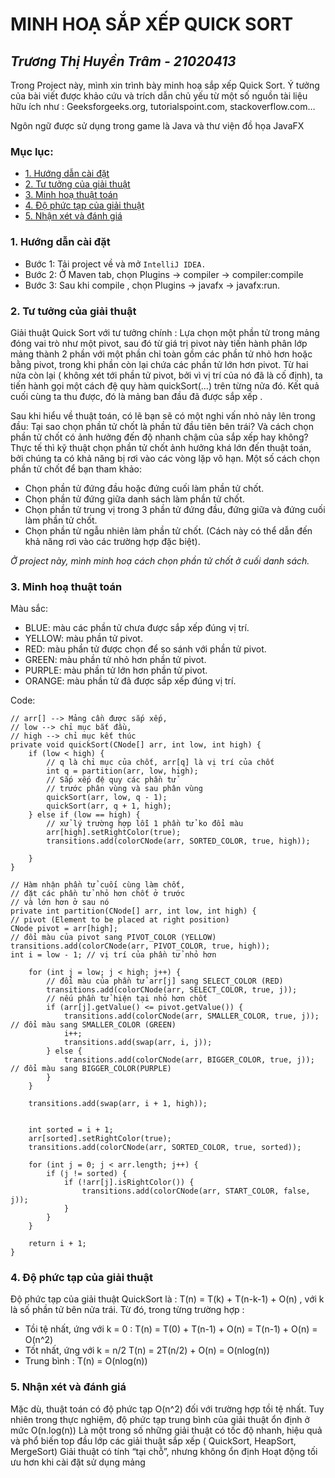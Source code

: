 # MINH HOẠ SẮP XẾP QUICK SORT
_Trương Thị Huyền Trâm - 21020413_
--------------------------
Trong Project này, mình xin trình bày minh hoạ sắp xếp Quick Sort. Ý  tưởng của bài viết được khảo cứu và trích dẫn chủ yếu từ một số nguồn tài liệu hữu ích như : Geeksforgeeks.org, tutorialspoint.com, stackoverflow.com…

Ngôn ngữ được sử dụng trong game là  Java và thư viện đồ họa  JavaFX
### Mục lục:
- [1. Hướng dẫn cài đặt](https://github.com/Hakuryo0413/BTL-Quick-Sort#1--h%C6%B0%E1%BB%9Bng-d%E1%BA%ABn-c%C3%A0i-%C4%91%E1%BA%B7t)
- [2. Tư tưởng của giải thuật](https://github.com/Hakuryo0413/BTL-Quick-Sort#2-t%C6%B0-t%C6%B0%E1%BB%9Fng-c%E1%BB%A7a-gi%E1%BA%A3i-thu%E1%BA%ADt)
- [3. Minh hoạ thuật toán](https://github.com/Hakuryo0413/BTL-Quick-Sort#3-minh-ho%E1%BA%A1-thu%E1%BA%ADt-to%C3%A1n)
- [4. Độ phức tạp của giải thuật](https://github.com/Hakuryo0413/BTL-Quick-Sort#4-%C4%91%E1%BB%99-ph%E1%BB%A9c-t%E1%BA%A1p-c%E1%BB%A7a-gi%E1%BA%A3i-thu%E1%BA%ADt)
- [5. Nhận xét và đánh giá](https://github.com/Hakuryo0413/BTL-Quick-Sort#5-nh%E1%BA%ADn-x%C3%A9t-v%C3%A0-%C4%91%C3%A1nh-gi%C3%A1)



### 1.  Hướng dẫn cài đặt
   - Bước 1: Tải project về và mở `IntelliJ IDEA.`
   - Bước 2: Ở Maven tab, chọn Plugins -> compiler -> compiler:compile
   - Bước 3: Sau khi compile , chọn Plugins -> javafx -> javafx:run.

### 2. Tư tưởng của giải thuật

   Giải thuật Quick Sort với tư tưởng chính :
   Lựa chọn một phần tử trong mảng đóng vai trò như một pivot, sau đó từ giá trị pivot này tiến hành phân lớp mảng thành 2 phần với một phần chỉ toàn gồm các phần tử nhỏ hơn hoặc bằng pivot, trong khi phần còn lại chứa các phần tử lớn hơn pivot.
   Từ hai nửa còn lại ( không xét tới phần tử pivot, bởi vì vị trí của nó đã là cố định), ta tiến hành gọi một cách đệ quy hàm quickSort(...) trên từng nửa đó. Kết quả cuối cùng ta thu được, đó là mảng ban đầu đã được sắp xếp .

   Sau khi hiểu về thuật toán, có lẽ bạn sẽ có một nghi vấn nhỏ nảy lên trong đầu: Tại sao chọn phần tử chốt là phần tử đầu tiên bên trái? Và cách chọn phần tử chốt có ảnh hưởng đến độ nhanh chậm của sắp xếp hay không? Thực tế thì kỹ thuật chọn phần tử chốt ảnh hưởng khá lớn đến thuật toán, bởi chúng ta có khả năng bị rơi vào các vòng lặp vô hạn. Một số cách chọn phần tử chốt để bạn tham khảo:

- Chọn phần tử đứng đầu hoặc đứng cuối làm phần tử chốt.
- Chọn phần tử đứng giữa danh sách làm phần tử chốt.
- Chọn phần tử trung vị trong 3 phần tử đứng đầu, đứng giữa và đứng cuối làm phần tử chốt.
- Chọn phần tử ngẫu nhiên làm phần tử chốt. (Cách này có thể dẫn đến khả năng rơi vào các trường hợp đặc biệt).

_Ở project này, mình minh hoạ cách chọn phần tử chốt ở cuối danh sách._

### 3. Minh hoạ thuật toán
 
   Màu sắc: 
   - BLUE: màu các phần tử chưa được sắp xếp đúng vị trí.
   - YELLOW: màu phần tử pivot.
   - RED: màu phần tử được chọn để so sánh với phần tử pivot.
   - GREEN: màu phần tử nhỏ hơn phần tử pivot.
   - PURPLE: màu phần tử lớn hơn phần tử pivot.
   - ORANGE: màu phần tử đã được sắp xếp đúng vị trí.

   Code:

    // arr[] --> Mảng cần được sắp xếp,
    // low --> chỉ mục bắt đầu,
    // high --> chỉ mục kết thúc
    private void quickSort(CNode[] arr, int low, int high) {
        if (low < high) {
            // q là chỉ mục của chốt, arr[q] là vị trí của chốt
            int q = partition(arr, low, high);
            // Sắp xếp đệ quy các phần tử
            // trước phân vùng và sau phân vùng
            quickSort(arr, low, q - 1);
            quickSort(arr, q + 1, high);
        } else if (low == high) {
            // xử lý trường hợp lỗi 1 phần tử ko đổi màu
            arr[high].setRightColor(true);
            transitions.add(colorCNode(arr, SORTED_COLOR, true, high));

        }
    }

    // Hàm nhận phần tử cuối cùng làm chốt,
    // đặt các phần tử nhỏ hơn chốt ở trước
    // và lớn hơn ở sau nó
    private int partition(CNode[] arr, int low, int high) {
    // pivot (Element to be placed at right position)
    CNode pivot = arr[high];
    // đổi màu của pivot sang PIVOT_COLOR (YELLOW)
    transitions.add(colorCNode(arr, PIVOT_COLOR, true, high));
    int i = low - 1; // vị trí của phần tử nhỏ hơn

        for (int j = low; j < high; j++) {
            // đổi màu của phần tử arr[j] sang SELECT_COLOR (RED)
            transitions.add(colorCNode(arr, SELECT_COLOR, true, j));
            // nếu phần tử hiện tại nhỏ hơn chốt
            if (arr[j].getValue() <= pivot.getValue()) {
                transitions.add(colorCNode(arr, SMALLER_COLOR, true, j)); // đổi màu sang SMALLER_COLOR (GREEN)
                i++;
                transitions.add(swap(arr, i, j));
            } else {
                transitions.add(colorCNode(arr, BIGGER_COLOR, true, j)); // đổi màu sang BIGGER_COLOR(PURPLE)
            }
        }

        transitions.add(swap(arr, i + 1, high));


        int sorted = i + 1;
        arr[sorted].setRightColor(true);
        transitions.add(colorCNode(arr, SORTED_COLOR, true, sorted));

        for (int j = 0; j < arr.length; j++) {
            if (j != sorted) {
                if (!arr[j].isRightColor()) {
                    transitions.add(colorCNode(arr, START_COLOR, false, j));
                }
            }
        }

        return i + 1;
    }
   
### 4. Độ phức tạp của giải thuật

   Độ phức tạp của giải thuật QuickSort là : T(n) = T(k) + T(n-k-1) + O(n) , với k là số phần tử bên nửa trái. Từ đó, trong từng trường hợp :

- Tồi tệ nhất, ứng với k = 0 : T(n) = T(0) + T(n-1) + O(n) = T(n-1) + O(n) = O(n^2)
- Tốt nhất, ứng với k = n/2 T(n) = 2T(n/2) + O(n) = O(nlog(n))
- Trung bình : T(n) = O(nlog(n))

### 5. Nhận xét và đánh giá

   Mặc dù, thuật toán có độ phức tạp O(n^2) đối với trường hợp tồi tệ nhất. Tuy nhiên trong thực nghiệm, độ phức tạp trung bình của giải thuật ổn định ở mức O(n.log(n))
   Là một trong số những giải thuật có tốc độ nhanh, hiệu quả và phổ biến top đầu lớp các giải thuật sắp xếp ( QuickSort, HeapSort, MergeSort)
   Giải thuật có tính “tại chỗ”, nhưng không ổn định
   Hoạt động tối ưu hơn khi cài đặt sử dụng mảng


